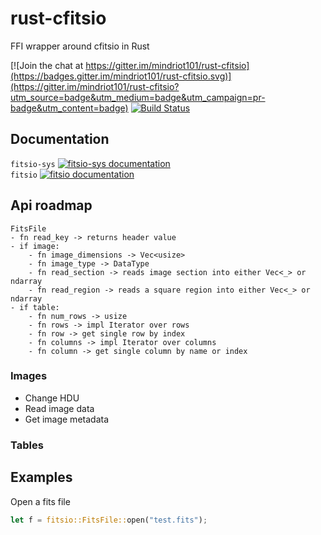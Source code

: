 # rust-cfitsio

FFI wrapper around cfitsio in Rust


[![Join the chat at https://gitter.im/mindriot101/rust-cfitsio](https://badges.gitter.im/mindriot101/rust-cfitsio.svg)](https://gitter.im/mindriot101/rust-cfitsio?utm_source=badge&utm_medium=badge&utm_campaign=pr-badge&utm_content=badge)
[![Build Status](https://travis-ci.org/mindriot101/rust-cfitsio.svg?branch=master)](https://travis-ci.org/mindriot101/rust-cfitsio)

## Documentation

`fitsio-sys` [![`fitsio-sys` documentation](https://docs.rs/fitsio-sys/badge.svg)](https://docs.rs/crate/fitsio-sys)<br />
`fitsio` [![`fitsio` documentation](https://docs.rs/fitsio/badge.svg)](https://docs.rs/crate/fitsio/)


## Api roadmap

```
FitsFile
- fn read_key -> returns header value
- if image:
    - fn image_dimensions -> Vec<usize>
    - fn image_type -> DataType
    - fn read_section -> reads image section into either Vec<_> or ndarray
    - fn read_region -> reads a square region into either Vec<_> or ndarray
- if table:
    - fn num_rows -> usize
    - fn rows -> impl Iterator over rows
    - fn row -> get single row by index
    - fn columns -> impl Iterator over columns
    - fn column -> get single column by name or index
```

### Images

* Change HDU
* Read image data
* Get image metadata

### Tables

## Examples

Open a fits file

```rust
let f = fitsio::FitsFile::open("test.fits");
```
